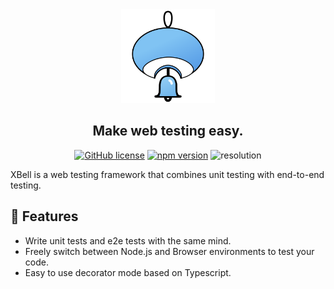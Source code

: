 <div align="center">
  <img
    height="150"
    width="150"
    alt="xbell"
    src="https://raw.githubusercontent.com/x-bell/xbell-assets/main/logo/xbell-logo.svg"
  />
<h2>Make web testing easy.</h2>

[![GitHub license](https://img.shields.io/badge/license-MIT-blue.svg)](https://github.com/x-bell/xbell/blob/main/LICENSE)
[![npm version](https://img.shields.io/npm/v/xbell.svg?color=73a5e9)](https://www.npmjs.com/package/xbell)
![resolution](https://isitmaintained.com/badge/resolution/x-bell/xbell.svg?style=for-the-badge)
</div>


XBell is a web testing framework that combines unit testing with end-to-end testing.

## 🎐 Features
- Write unit tests and e2e tests with the same mind.
- Freely switch between Node.js and Browser environments to test your code.
- Easy to use decorator mode based on Typescript.
